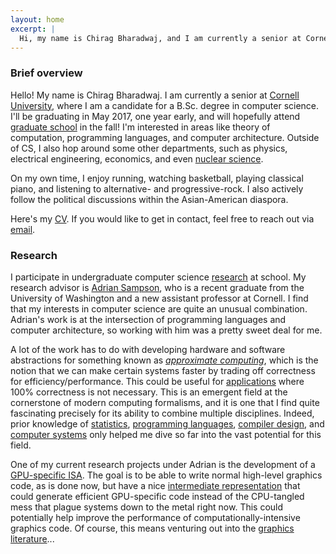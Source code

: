 ```yaml
---
layout: home
excerpt: |
  Hi, my name is Chirag Bharadwaj, and I am currently a senior at Cornell University. I am a candidate for a B.Sc. degree in computer science, and I will be graduating in May 2017—one year early. With luck, I will be attending a graduate program in the fall. I am interested in the intersection of programming languages and computer architecture.
---
```


<div id="text" class="well well-md" markdown="1">

### Brief overview

Hello! My name is Chirag Bharadwaj. I am currently a senior at [Cornell
University][cornell-cs], where I am a candidate for a B.Sc. degree in computer
science. I'll be graduating in May 2017, one year early, and will hopefully attend
[graduate school][grad] in the fall! I'm interested in areas like theory of
computation, programming languages, and computer architecture. Outside of CS, I
also hop around some other departments, such as physics, electrical engineering,
economics, and even [nuclear science][nuclear].

On my own time, I enjoy running, watching basketball, playing classical piano,
and listening to alternative- and progressive-rock. I also actively follow the
political discussions within the Asian-American diaspora.

Here's my [CV][]. If you would like to get in contact, feel free to reach out via
[email][contact].

</div>

<div id="text" class="well well-md" markdown="1">

### Research
I participate in undergraduate computer science [research][] at school. My
research advisor is [Adrian Sampson][adrian], who is a recent graduate from the
University of Washington and a new assistant professor at Cornell. I find that
my interests in computer science are quite an unusual combination. Adrian's work
is at the intersection of programming languages and computer architecture, so
working with him was a pretty sweet deal for me.

A lot of the work has to do with developing hardware and software abstractions
for something known as *[approximate computing][dissertation]*, which is the
notion that we can make certain systems faster by trading off correctness for
efficiency/performance. This could be useful for [applications][] where 100%
correctness is not necessary. This is an emergent field at the cornerstone of
modern computing formalisms, and it is one that I find quite fascinating precisely
for its ability to combine multiple disciplines. Indeed, prior knowledge of
[statistics][], [programming languages][pl], [compiler design][compilers], and
[computer systems][systems] only helped me dive so far into the vast potential
for this field.

One of my current research projects under Adrian is the development of a
[GPU-specific ISA][gpu-research]. The goal is to be able to write normal high-level
graphics code, as is done now, but have a nice [intermediate representation][llvm]
that could generate efficient GPU-specific code instead of the CPU-tangled mess
that plague systems down to the metal right now. This could potentially help
improve the performance of computationally-intensive graphics code. Of course,
this means venturing out into the [graphics literature][graphics]...

</div>

[cornell-cs]:   http://www.cs.cornell.edu
[grad]:         http://matt.might.net/articles/phd-school-in-pictures
[nuclear]:      {{site.base}}/media/nuclear.pdf
[cv]:           {{site.base}}/media/cv.pdf
[contact]:      {{site.base}}/contact.html

[research]:     http://www.cs.cornell.edu/research/lang
[adrian]:       http://www.cs.cornell.edu/~asampson
[dissertation]: http://www.cs.cornell.edu/~asampson/media/dissertation.pdf
[applications]: http://adriansampson.net/doc/ppl.html
[statistics]:   http://www.cs.cornell.edu/~asampson/blog/statsmistakes.html
[pl]:           http://www.cs.cornell.edu/courses/cs6110/2016sp
[compilers]:    http://www.cs.cornell.edu/courses/cs4120/2016sp
[systems]:      http://www.cs.cornell.edu/courses/cs3410/2015sp
[gpu-research]: http://www.cs.cornell.edu/~asampson/blog/opengl.html
[llvm]:         http://www.cs.cornell.edu/~asampson/blog/llvm.html
[graphics]:     http://jcgt.org